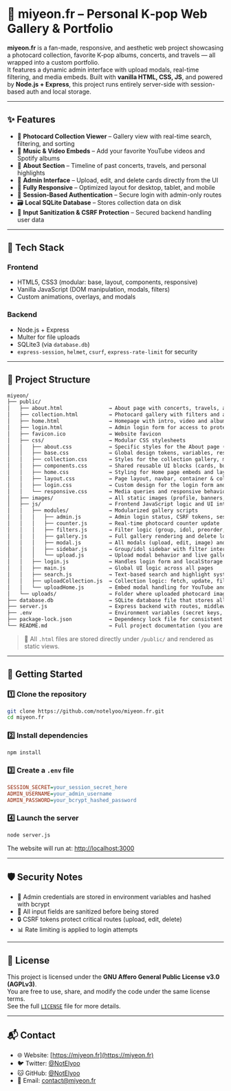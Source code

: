 # 🌸 miyeon.fr – Personal K‑pop Web Gallery & Portfolio

**miyeon.fr** is a fan-made, responsive, and aesthetic web project showcasing a photocard collection, favorite K‑pop albums, concerts, and travels — all wrapped into a custom portfolio.  
It features a dynamic admin interface with upload modals, real-time filtering, and media embeds. Built with **vanilla HTML, CSS, JS**, and powered by **Node.js + Express**, this project runs entirely server-side with session-based auth and local storage.

---

## ✨ Features

- 📸 **Photocard Collection Viewer** – Gallery view with real-time search, filtering, and sorting  
- 🎵 **Music & Video Embeds** – Add your favorite YouTube videos and Spotify albums  
- 🧳 **About Section** – Timeline of past concerts, travels, and personal highlights  
- 👑 **Admin Interface** – Upload, edit, and delete cards directly from the UI  
- 📱 **Fully Responsive** – Optimized layout for desktop, tablet, and mobile  
- 🔐 **Session-Based Authentication** – Secure login with admin-only routes  
- 🗃️ **Local SQLite Database** – Stores collection data on disk  
- 🧼 **Input Sanitization & CSRF Protection** – Secured backend handling user data  

---

## 🧰 Tech Stack

### Frontend
- HTML5, CSS3 (modular: base, layout, components, responsive)
- Vanilla JavaScript (DOM manipulation, modals, filters)
- Custom animations, overlays, and modals

### Backend
- Node.js + Express
- Multer for file uploads
- SQLite3 (via `database.db`)
- `express-session`, `helmet`, `csurf`, `express-rate-limit` for security

---

## 📁 Project Structure

```txt
miyeon/
├── public/
│   ├── about.html               → About page with concerts, travels, and social links
│   ├── collection.html          → Photocard gallery with filters and admin actions
│   ├── home.html                → Homepage with intro, video and album embeds
│   ├── login.html               → Admin login form for access to protected features
│   ├── favicon.ico              → Website favicon
│   ├── css/                     → Modular CSS stylesheets
│   │   ├── about.css            → Specific styles for the About page (profile, podium)
│   │   ├── base.css             → Global design tokens, variables, resets
│   │   ├── collection.css       → Styles for the collection gallery, modals, and sidebar
│   │   ├── components.css       → Shared reusable UI blocks (cards, buttons, events)
│   │   ├── home.css             → Styling for Home page embeds and layout
│   │   ├── layout.css           → Page layout, navbar, container & column structure
│   │   ├── login.css            → Custom design for the login form and inputs
│   │   └── responsive.css       → Media queries and responsive behavior
│   ├── images/                  → All static images (profile, banners, photocard assets)
│   ├── js/                      → Frontend JavaScript logic and UI interactivity
│   │   ├── modules/             → Modularized gallery scripts
│   │   │   ├── admin.js         → Admin login status, CSRF tokens, session management
│   │   │   ├── counter.js       → Real-time photocard counter update
│   │   │   ├── filters.js       → Filter logic (group, idol, preorder, note, etc.)
│   │   │   ├── gallery.js       → Full gallery rendering and delete logic
│   │   │   ├── modal.js         → All modals (upload, edit, image) and toasts
│   │   │   ├── sidebar.js       → Group/idol sidebar with filter interactions
│   │   │   └── upload.js        → Upload modal behavior and live gallery insert
│   │   ├── login.js             → Handles login form and localStorage admin flag
│   │   ├── main.js              → Global UI logic across all pages
│   │   ├── search.js            → Text-based search and highlight system
│   │   ├── uploadCollection.js  → Collection logic: fetch, update, filter, modals
│   │   └── uploadHome.js        → Embed modal handling for YouTube and Spotify (home)
│   └── uploads/                 → Folder where uploaded photocard images are stored
├── database.db                  → SQLite database file that stores all collection data
├── server.js                    → Express backend with routes, middleware, sessions
├── .env                         → Environment variables (secret keys, admin credentials)
├── package-lock.json            → Dependency lock file for consistent installs
└── README.md                    → Full project documentation (you are here!)
```

> 📝 All `.html` files are stored directly under `/public/` and rendered as static views.

---

## 🚀 Getting Started

### 1️⃣ Clone the repository

```bash
git clone https://github.com/notelyoo/miyeon.fr.git
cd miyeon.fr
```

### 2️⃣ Install dependencies

```bash
npm install
```

### 3️⃣ Create a `.env` file

```ini
SESSION_SECRET=your_session_secret_here
ADMIN_USERNAME=your_admin_username
ADMIN_PASSWORD=your_bcrypt_hashed_password
```

### 4️⃣ Launch the server

```bash
node server.js
```

The website will run at: [http://localhost:3000](http://localhost:3000)

---

## 🛡️ Security Notes

- 🔐 Admin credentials are stored in environment variables and hashed with bcrypt  
- 🧼 All input fields are sanitized before being stored  
- 🔒 CSRF tokens protect critical routes (upload, edit, delete)  
- 📊 Rate limiting is applied to login attempts  

---

## 📜 License

This project is licensed under the **GNU Affero General Public License v3.0 (AGPLv3)**.  
You are free to use, share, and modify the code under the same license terms.  
See the full [`LICENSE`](./LICENSE) file for more details.

---

## 📬 Contact

- 🌐 Website: [https://miyeon.fr](https://miyeon.fr)
- 🐦 Twitter: [@NotElyoo](https://twitter.com/NotElyoo)
- 🐱 GitHub: [@NotElyoo](https://github.com/notelyoo)
- 📧 Email: contact@miyeon.fr
